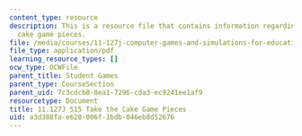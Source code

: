 ```yaml
---
content_type: resource
description: This is a resource file that contains information regarding take the
  cake game pieces.
file: /media/courses/11-127j-computer-games-and-simulations-for-education-and-exploration-spring-2015/a3d388fae628006f1bdb046eb8d52676_MIT11_127JS15_Cake_pieces.pdf
file_type: application/pdf
learning_resource_types: []
ocw_type: OCWFile
parent_title: Student Games
parent_type: CourseSection
parent_uid: 7c3cdcb8-8ea1-7296-cda3-ec9241ee1af9
resourcetype: Document
title: 11.127J S15 Take the Cake Game Pieces
uid: a3d388fa-e628-006f-1bdb-046eb8d52676
---
```

